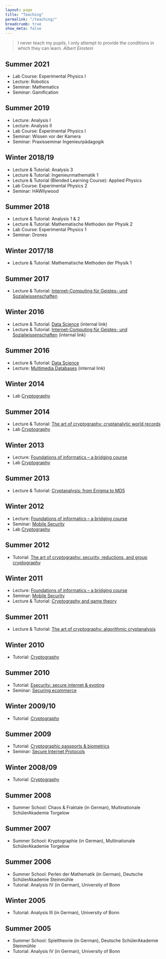 ```yaml
---
layout: page
title: "Teaching"
permalink: "/teaching/"
breadcrumb: true
show_meta: false
---
```


> I never teach my pupils, I only attempt to provide the conditions in
> which they can learn.
<cite>Albert Einstein</cite>

## Summer 2021

- Lab Course: Experimental Physics I
- Lecture: Robotics
- Seminar: Mathematics
- Seminar: Gamification

## Summer 2019

- Lecture: Analysis I
- Lecture: Analysis II
- Lab Course: Experimental Physics I
- Seminar: Wissen vor der Kamera
- Seminar: Praxisseminar Ingenieurpädagogik

## Winter 2018/19

- Lecture &amp; Tutorial: Analysis 3
- Lecture &amp; Tutorial: Ingenieurmathematik 1
- Lecture &amp; Tutorial (Blended Learning Course): Applied Physics
- Lab Course: Experimental Physics 2
- Seminar: HAWllywood


## Summer 2018

- Lecture &amp; Tutorial: Analysis 1 & 2
- Lecture &amp; Tutorial: Mathematische Methoden der Physik 2
- Lab Course: Experimental Physics 1
- Seminar: Drones


## Winter 2017/18

  - Lecture &amp; Tutorial: Mathematische Methoden der Physik 1


## Summer 2017

  - Lecture &amp; Tutorial: <a href="https://www.uni-bamberg.de/minf/studium/lv/ic4gs/">Internet-Computing f&uuml;r Geistes- und Sozialwissenschaften</a>


## Winter 2016

  - Lecture &amp;
  Tutorial: <a href="https://studip.uni-passau.de/studip/dispatch.php/course/overview?cid=97770c54b6cfe41839ccbff72bacf9bf">Data
  Science</a> (internal link)
  - Lecture &amp;
  Tutorial: <a href="https://studip.uni-passau.de/studip/dispatch.php/course/overview?cid=deb24e228a38a88c8de992954524928c">Internet-Computing
  f&uuml;r Geistes- und Sozialwissenschaften</a> (internal link)


## Summer 2016

- Lecture &amp; Tutorial: [Data Science](https://studip.uni-passau.de/studip/dispatch.php/course/overview?cid=25b7fdcabfceb916862d35a3d77f0f04)
- Lecture: [Multimedia Databases](https://studip.uni-passau.de/studip/dispatch.php/course/overview?cid=dbdcfa88d8dd095546b658473d4920eb) (internal link)


## Winter 2014

  - Lab <a href="https://cosec.bit.uni-bonn.de/students/teaching/14ws/14ws-lab/">Cryptography</a>


## Summer 2014

  - Lecture &amp; Tutorial: <a href="https://cosec.bit.uni-bonn.de/students/teaching/14ss/14ss-taoc/">The
  art of cryptography: cryptanalytic world records</a>
  - Lab <a href="https://cosec.bit.uni-bonn.de/students/teaching/14ss/14ss-lab/">Cryptography</a>


## Winter 2013

  - Lecture: <a href="https://cosec.bit.uni-bonn.de/students/teaching/13us/13us-bridgingcourse/">Foundations of informatics &#x2013; a bridging course</a>
  - Lab <a href="https://cosec.bit.uni-bonn.de/students/teaching/13ws/13ws-lab/">Cryptography</a>


## Summer 2013

  - Lecture &amp; Tutorial: <a href="https://cosec.bit.uni-bonn.de/students/teaching/13iw/13iw-crypta/">Cryptanalysis: from Enigma to MD5</a>


## Winter 2012

  - Lecture: <a href="https://cosec.bit.uni-bonn.de/students/teaching/12us/12us-bridgingcourse/">Foundations of informatics &#x2013; a bridging course</a>
  - Seminar: <a href="https://cosec.bit.uni-bonn.de/students/teaching/12ws/12ws-sem/">Mobile Security</a>
  - Lab <a href="https://cosec.bit.uni-bonn.de/students/teaching/12ws/12ws-lab/">Cryptography</a>


## Summer 2012

  - Tutorial: <a href="https://cosec.bit.uni-bonn.de/students/teaching/12ss/12ss-ac/">The art of cryptography: security, reductions, and group cryptography</a>



## Winter 2011

  - Lecture: <a href="https://cosec.bit.uni-bonn.de/students/teaching/11us/11us-bridgingcourse/">Foundations of informatics &#x2013; a bridging course</a>
  - Seminar: <a href="https://cosec.bit.uni-bonn.de/students/teaching/11ws/11ws-sem/">Mobile Security</a>
  - Lecture &amp; Tutorial: <a href="https://cosec.bit.uni-bonn.de/students/teaching/12iw/12iw-cryptogame/">Cryptography and game theory</a>


## Summer 2011

- Lecture &amp; Tutorial: <a href="https://cosec.bit.uni-bonn.de/students/teaching/11ss/11ss-ac/">The art of cryptography: algorithmic cryptanalysis</a>


## Winter 2010

  - Tutorial: <a href="https://cosec.bit.uni-bonn.de/students/teaching/10ws/10ws-crypto/">Cryptography</a>


## Summer 2010

- Tutorial: <a href="https://cosec.bit.uni-bonn.de/students/teaching/10ss/10ss-esec/">Esecurity: secure internet &amp; evoting</a>
- Seminar: <a href="https://cosec.bit.uni-bonn.de/students/teaching/10ss/10ss-sem/">Securing ecommerce</a>


## Winter 2009/10

  - Tutorial: <a href="https://cosec.bit.uni-bonn.de/students/teaching/09ws/09ws-crypto/">Cryptography</a>


## Summer 2009

  - Tutorial: <a href="https://cosec.bit.uni-bonn.de/students/teaching/09ss/09ss-epass/">Cryptographic passports &amp; biometrics</a>
  - Seminar: <a href="https://cosec.bit.uni-bonn.de/students/teaching/09ss/09ss-sem/">Secure Internet Protocols</a>


## Winter 2008/09

  - Tutorial: <a href="https://cosec.bit.uni-bonn.de/students/teaching/08ws/08ws-crypto/">Cryptography</a>


## Summer 2008

  - Summer School: Chaos &amp; Fraktale (in German), Multinationale Sch&uuml;lerAkademie Torgelow


## Summer 2007

  - Summer School: Kryptographie (in German), Multinationale Sch&uuml;lerAkademie Torgelow


## Summer 2006

  - Summer School: Perlen der Mathematik (in German), Deutsche Sch&uuml;lerAkademie Steinm&uuml;hle
  - Tutorial: Analysis IV (in German), University of Bonn


## Winter 2005

  - Tutorial: Analysis III (in German), University of Bonn


## Summer 2005

  - Summer School: Spieltheorie (in German), Deutsche Sch&uuml;lerAkademie Steinm&uuml;hle
  - Tutorial: Analysis IV (in German), University of Bonn
